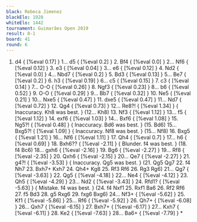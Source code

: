 ```yaml
---
black: Rebeca Jimenez
blackElo: 1928
whiteElo: 1442
tournament: Guimarães Open 2019
result: 0-1
board: 41
round: 6
---
```


1. d4 { [%eval 0.17] } 1... d5 { [%eval 0.2] } 2. Bf4 { [%eval 0.0] } 2... Nf6 { [%eval 0.12] } 3. e3 { [%eval 0.04] } 3... e6 { [%eval 0.12] } 4. Nd2 { [%eval 0.0] } 4... Nbd7 { [%eval 0.2] } 5. Bd3 { [%eval 0.13] } 5... Be7 { [%eval 0.2] } 6. h3 { [%eval 0.19] } 6... c5 { [%eval 0.15] } 7. c3 { [%eval 0.14] } 7... O-O { [%eval 0.26] } 8. Ngf3 { [%eval 0.23] } 8... b6 { [%eval 0.52] } 9. O-O { [%eval 0.29] } 9... Bb7 { [%eval 0.32] } 10. Ne5 { [%eval 0.21] } 10... Nxe5 { [%eval 0.47] } 11. dxe5 { [%eval 0.47] } 11... Nd7 { [%eval 0.72] } 12. Qg4 { [%eval 0.73] } 12... Re8?! { [%eval 1.34] } { Inaccuracy. Kh8 was best. } (12... Kh8) 13. Nf3 { [%eval 1.12] } 13... f5 { [%eval 1.12] } 14. exf6 { [%eval 1.03] } 14... Bxf6 { [%eval 1.08] } 15. Ng5?! { [%eval 0.48] } { Inaccuracy. Bd6 was best. } (15. Bd6) 15... Bxg5?! { [%eval 1.09] } { Inaccuracy. Nf8 was best. } (15... Nf8) 16. Bxg5 { [%eval 1.21] } 16... Nf6 { [%eval 1.11] } 17. Qh4 { [%eval 0.7] } 17... h6 { [%eval 0.69] } 18. Bxh6?? { [%eval -2.11] } { Blunder. f4 was best. } (18. f4 Bc6) 18... gxh6 { [%eval -2.16] } 19. Bg6 { [%eval -2.27] } 19... Rf8 { [%eval -2.35] } 20. Qxh6 { [%eval -2.15] } 20... Qe7 { [%eval -2.27] } 21. g4?! { [%eval -3.53] } { Inaccuracy. Qg5 was best. } (21. Qg5 Qg7 22. f4 Nh7 23. Bxh7+ Kxh7 24. Qh4+ Kg8 25. Rf3 Rf6 26. Rg3 Rg6) 21... Qg7 { [%eval -3.63] } 22. Qg5 { [%eval -4.18] } 22... Ne4 { [%eval -4.12] } 23. Qh5 { [%eval -4.29] } 23... Nd2 { [%eval -3.43] } 24. Rfd1? { [%eval -5.63] } { Mistake. f4 was best. } (24. f4 Nxf1 25. Rxf1 Ba6 26. Rf2 Rf6 27. f5 Bd3 28. g5 Rxg6 29. fxg6 Bxg6) 24... Nf3+ { [%eval -5.62] } 25. Kf1 { [%eval -5.86] } 25... Rf6 { [%eval -5.92] } 26. Qh7+ { [%eval -6.08] } 26... Qxh7 { [%eval -6.15] } 27. Bxh7+ { [%eval -6.17] } 27... Kxh7 { [%eval -6.11] } 28. Ke2 { [%eval -7.63] } 28... Ba6+ { [%eval -7.79] } *
